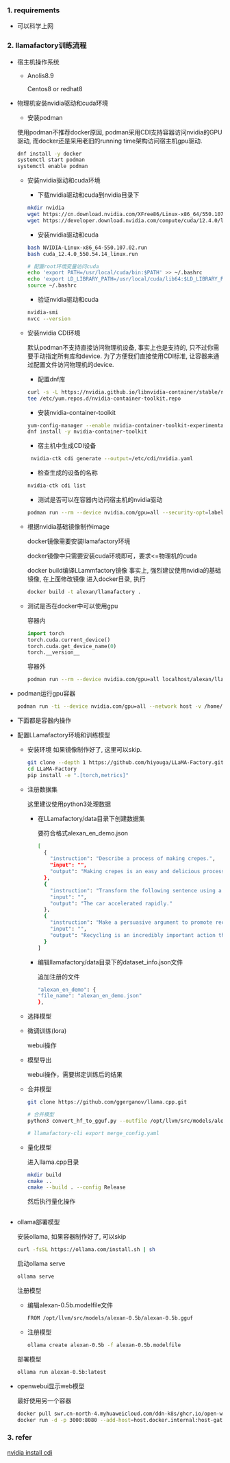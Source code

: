 ### 1. requirements
- 可以科学上网

### 2. llamafactory训练流程
- 宿主机操作系统
  - Anolis8.9

    Centos8 or redhat8

- 物理机安装nvidia驱动和cuda环境

  - 安装podman
  
  使用podman不推荐docker原因, podman采用CDI支持容器访问nvidia的GPU驱动,
  而docker还是采用老旧的running time架构访问宿主机gpu驱动.
 
  ```bash
  dnf install -y docker
  systemctl start podman
  systemctl enable podman
  ```

  - 安装nvidia驱动和cuda环境
  
    - 下载nvidia驱动和cuda到nvidia目录下

    ```bash
    mkdir nvidia
    wget https://cn.download.nvidia.com/XFree86/Linux-x86_64/550.107.02/NVIDIA-Linux-x86_64-550.107.02.run
    wget https://developer.download.nvidia.com/compute/cuda/12.4.0/local_installers/cuda_12.4.0_550.54.14_linux.run
    ```
 
    - 安装nvidia驱动和cuda

    ```bash
    bash NVIDIA-Linux-x86_64-550.107.02.run
    bash cuda_12.4.0_550.54.14_linux.run
  
    # 配置root环境变量访问cuda
    echo 'export PATH=/usr/local/cuda/bin:$PATH' >> ~/.bashrc
    echo 'export LD_LIBRARY_PATH=/usr/local/cuda/lib64:$LD_LIBRARY_PATH' >> ~/.bashrc
    source ~/.bashrc
    ```
  
    - 验证nvidia驱动和cuda

    ```bash
    nvidia-smi
    nvcc --version
    ```

  - 安装nvidia CDI环境

    默认podman不支持直接访问物理机设备, 事实上也是支持的, 只不过你需要手动指定所有库和device.
    为了方便我们直接使用CDI标准, 让容器来通过配置文件访问物理机的device.
 
    - 配置dnf库
    
    ```bash
    curl -s -L https://nvidia.github.io/libnvidia-container/stable/rpm/nvidia-container-toolkit.repo | \
    tee /etc/yum.repos.d/nvidia-container-toolkit.repo
    ```

    - 安装nvidia-container-toolkit

    ```bash
    yum-config-manager --enable nvidia-container-toolkit-experimental
    dnf install -y nvidia-container-toolkit
    ```

    - 宿主机中生成CDI设备
  
    ```bash
     nvidia-ctk cdi generate --output=/etc/cdi/nvidia.yaml
    ```

    - 检查生成的设备的名称
  
    ```bash
    nvidia-ctk cdi list
    ```

    - 测试是否可以在容器内访问宿主机的nvidia驱动

    ```bash
    podman run --rm --device nvidia.com/gpu=all --security-opt=label=disable ubuntu nvidia-smi
    ```

  - 根据nvidia基础镜像制作image

    docker镜像需要安装llamafactory环境

    docker镜像中只需要安装cuda环境即可，要求<=物理机的cuda

    docker build编译LLammfactory镜像
    事实上, 强烈建议使用nvidia的基础镜像, 在上面修改镜像
    进入docker目录, 执行

    ```bash
    docker build -t alexan/llamafactory .
    ```

  - 测试是否在docker中可以使用gpu

    容器内

    ```python
    import torch
    torch.cuda.current_device()
    torch.cuda.get_device_name(0)
    torch.__version__
    ```

    容器外

    ```bash
    podman run --rm --device nvidia.com/gpu=all localhost/alexan/llamafactory:latest nvidia-smi
    ```

- podman运行gpu容器

  ```bash
  podman run -ti --device nvidia.com/gpu=all --network host -v /home/root/prog/llvm/:/opt/llvm localhost/alexan/llamafactory:latest bash
  ```

- 下面都是容器内操作

- 配置LLamafactory环境和训练模型

  - 安装环境
    如果镜像制作好了, 这里可以skip.    

    ```bash
    git clone --depth 1 https://github.com/hiyouga/LLaMA-Factory.git
    cd LLaMA-Factory
    pip install -e ".[torch,metrics]"
    ```

  - 注册数据集

    这里建议使用python3处理数据

    - 在LLamafactory/data目录下创建数据集

      要符合格式alexan_en_demo.json

      ```bash
      [
        {
          "instruction": "Describe a process of making crepes.",
          "input": "",
          "output": "Making crepes is an easy and delicious process! Here are step-by-step instructions on how to make them:\n\n1. Assemble your ingredients. For basic crepes, you'll need: 1 cup all-purpose flour, 2 eggs, 1/2 cup milk, 1/2 cup water, 1/4 teaspoon salt, and 2 tablespoons melted butter.\n\n2. Mix the batter: In a large mixing bowl, whisk together the flour and the eggs. Gradually add the milk and water, stirring constantly to ensure that there are no lumps. Add salt and melted butter, and mix well.\n\n3. Let the batter rest: If you can, let the batter sit for an hour or so. This will help the flour to absorb the liquid and make the crepes more tender.\n\n4. Heat your pan: Preheat a non-stick pan over medium heat. Lightly butter the pan or use cooking spray to prevent the crepes from sticking.\n\n5. Pour the batter: Using a ladle or a measuring cup, pour a small amount of batter (about 1/4 cup) onto the center of the pan. Immediately tilt the pan in a circular motion to spread the batter evenly and thinly over the bottom of the pan.\n\n6. Cook the crepe: Cook the crepe for 1-2 minutes until the bottom is lightly golden. Carefully loosen the edges with a spatula and flip the crepe over to cook the other side for another minute.\n\n7. Remove and repeat: Gently slide the crepe onto a plate, and then repeat the process with the remaining batter. Remember to re-butter the pan between each crepe if necessary.\n\n8. Fill and serve: Fill your cooked crepes with your desired filling, such as fresh fruit, whipped cream, Nutella, or ham and cheese. Roll or fold, and serve immediately. Enjoy!"
        },
        {
          "instruction": "Transform the following sentence using a synonym: The car sped quickly.",
          "input": "",
          "output": "The car accelerated rapidly."
        },
        {
          "instruction": "Make a persuasive argument to promote recycling.",
          "input": "",
          "output": "Recycling is an incredibly important action that we must all take to help preserve our planet for future generations. By recycling, we can reduce the amount of waste that goes to landfills, conserve natural resources and energy, and reduce pollution from production of new materials.\n\nWhen we don't recycle, our garbage ends up in landfills where it can take hundreds of years to decompose. Landfills can release harmful chemicals and greenhouse gases, polluting the soil, air and water. However, by recycling and reusing materials, we minimize the amount of garbage that ends up in landfills, and therefore reduce the potential harm it can cause to the environment.\n\nRecycling also helps conserve our natural resources by reducing the demand for new materials. For example, recycling paper means fewer trees need to be cut down, and reusing metal and plastic means less mining and oil extraction. This, in turn, conserves energy, minimizes deforestation and reduces the environmental impact associated with producing new materials.\n\nAdditionally, recycling also has a positive impact on the economy. It creates jobs in the recycling and manufacturing industries, and reduces the costs of waste disposal for companies and taxpayers. Recycling is good for the environment and the economy.\n\nIn conclusion, recycling is an easy and effective way to take action and make a difference for the future of our planet. By simply separating our recyclable materials and disposing of them properly, we can help reduce waste, conserve resources, and protect the environment. We all have a part to play and every little action counts. So, let's make the smart choice and recycle today for a better tomorrow."
        }
      ]
      ```

    - 编辑llamafactory/data目录下的dataset_info.json文件

      追加注册的文件

      ```bash
      "alexan_en_demo": {
      "file_name": "alexan_en_demo.json"
      },
      ```

  - 选择模型

  - 微调训练(lora)

    webui操作

  - 模型导出

    webui操作，需要绑定训练后的结果

  - 合并模型

    ```bash
    git clone https://github.com/ggerganov/llama.cpp.git
    
    # 合并模型
    python3 convert_hf_to_gguf.py --outfile /opt/llvm/src/models/alexan-0.5b/alexan-0.5b.gguf /opt/llvm/src/models/alexan-0.5b/
    
    # llamafactory-cli export merge_config.yaml
    ```

  - 量化模型

    进入llama.cpp目录

    ```bash
    mkdir build
    cmake ..
    cmake --build . --config Release
    ```

    然后执行量化操作

    ```bash
    
    ```

- ollama部署模型

  安装ollama, 如果容器制作好了, 可以skip

  ```bash
  curl -fsSL https://ollama.com/install.sh | sh
  ```

  启动ollama serve

  ```bash
  ollama serve
  ```

  注册模型

  - 编辑alexan-0.5b.modelfile文件

    ```bash
    FROM /opt/llvm/src/models/alexan-0.5b/alexan-0.5b.gguf
    ```

  - 注册模型

    ```bash
    ollama create alexan-0.5b -f alexan-0.5b.modelfile
    ```

  部署模型

  ```bash
  ollama run alexan-0.5b:latest
  ```

- openwebui显示web模型

  最好使用另一个容器

  ```bash
  docker pull swr.cn-north-4.myhuaweicloud.com/ddn-k8s/ghcr.io/open-webui/open-webui:v0.3.12
  docker run -d -p 3000:8080 --add-host=host.docker.internal:host-gateway -v open-webui:/opt/llvm/app/backend/data --name open-webui swr.cn-north-4.myhuaweicloud.com/ddn-k8s/ghcr.io/open-webui/open-webui:v0.3.12
  ```

### 3. refer

[nvidia install cdi](https://docs.nvidia.com/datacenter/cloud-native/container-toolkit/latest/install-guide.html#installing-with-yum-or-dnf)
